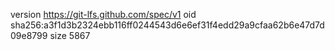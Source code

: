 version https://git-lfs.github.com/spec/v1
oid sha256:a3f1d3b2324ebb116ff0244543d6e6ef31f4edd29a9cfaa62b6e47d7d09e8799
size 5867
